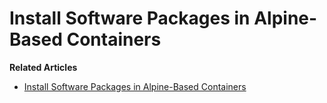 # Install Software Packages in Alpine-Based Containers

**Related Articles**
* [Install Software Packages in Alpine-Based Containers](https://blog.devlearnops.com/install-software-alpine-docker-containers)
